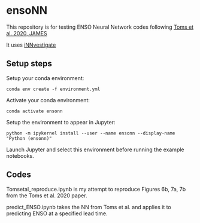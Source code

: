 # ensoNN

This repository is for testing ENSO Neural Network codes following [Toms et al. 2020, JAMES](https://agupubs.onlinelibrary.wiley.com/doi/full/10.1029/2019MS002002)

It uses [iNNvestigate](https://github.com/albermax/innvestigate)

## Setup steps

Setup your conda environment:

```conda env create -f environment.yml```

Activate your conda environment:

```conda activate ensonn```

Setup the environment to appear in Jupyter:

```python -m ipykernel install --user --name ensonn --display-name "Python (ensonn)"```

Launch Jupyter and select this environment before running the example notebooks.

## Codes

Tomsetal_reproduce.ipynb is my attempt to reproduce Figures 6b, 7a, 7b from the Toms et al. 2020 paper.

predict_ENSO.ipynb takes the NN from Toms et al. and applies it to predicting ENSO at a specified lead time.
